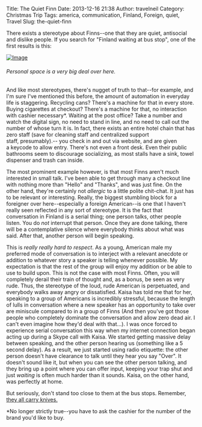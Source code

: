 Title: The Quiet Finn
Date: 2013-12-16 21:38
Author: travelneil
Category: Christmas Trip
Tags: america, communication, Finland, Foreign, quiet, Travel
Slug: the-quiet-finn

There exists a stereotype about Finns--one that they are quiet,
antisocial and dislike people. If you search for "Finland waiting at bus
stop", one of the first results is this:

[![Image]({photo}uaouv.jpg)]({filename}images/uaouv.jpg)

######  Personal space is a very big deal over here.

And like most stereotypes, there's nugget of truth to that--for example,
and I'm sure I've mentioned this before, the amount of automation in
everyday life is staggering. Recycling cans? There's a machine for that
in every store. Buying cigarettes at checkout? There's a machine for
that, no interaction with cashier necessary\*. Waiting at the post
office? Take a number and watch the digital sign, no need to stand in
line, and no need to call out the number of whose turn it is. In fact,
there exists an entire hotel chain that has zero staff (save for
cleaning staff and centralized support staff, presumably).-- you check
in and out via website, and are given a keycode to allow entry. There's
not even a front desk. Even their public bathrooms seem to discourage
socializing, as most stalls have a sink, towel dispenser and trash can
inside.

The most prominent example however, is that most Finns aren't much
interested in small talk. I've been able to get through many a checkout
line with nothing more than "Hello" and "Thanks", and was just fine. On
the other hand, they're certainly not *allergic* to a little polite
chit-chat. It just has to be relevant or interesting. Really, the
biggest stumbling block for a foreigner over here--especially a foreign
American--is one that I haven't really seen reflected in any sort of
stereotype. It is the fact that conversation in Finland is a serial
thing; one person talks, other people listen. You do *not* interrupt
that person. Once they are done talking, there will be a contemplative
silence where everybody thinks about what was said. After that, another
person will begin speaking.

This is *really really hard to respect*. As a young, American male my
preferred mode of conversation is to interject with a relevant anecdote
or addition to whatever story a speaker is telling whenever possible. My
expectation is that the rest of the group will enjoy my addition or be
able to use to build upon. This is not the case with most Finns. Often,
you will completely derail their train of thought and, as a bonus, be
seen as very rude. Thus, the stereotype of the loud, rude American is
perpetuated, and everybody walks away angry or dissatisfied. Kaisa has
told me that for her, speaking to a group of Americans is incredibly
stressful, because the length of lulls in conversation where a new
speaker has an opportunity to take over are miniscule compared to in a
group of Finns (And then you've got those people who completely dominate
the conversation and allow zero dead air. I can't even imagine how
they'd deal with that...). I was once forced to experience
serial conversation this way when my internet connection began acting up
during a Skype call with Kaisa. We started getting massive delay between
speaking, and the other person hearing us (something like a 5 second
delay). As a result, we just started using radio etiquette: the other
person doesn't have clearance to talk until they hear you say "Over". It
doesn't sound like it, but when you can see the other person talking,
and they bring up a point where you can offer input, keeping your trap
shut and just *waiting* is often much harder than it sounds. Kaisa, on
the other hand, was perfectly at home.

But seriously, don't stand too close to them at the bus stops. Remember,
[they all carry
knives.](http://satwcomic.com/no-invitation "they all carry knives")

\*No longer strictly true--you have to ask the cashier for the number of
the brand you'd like to buy.

